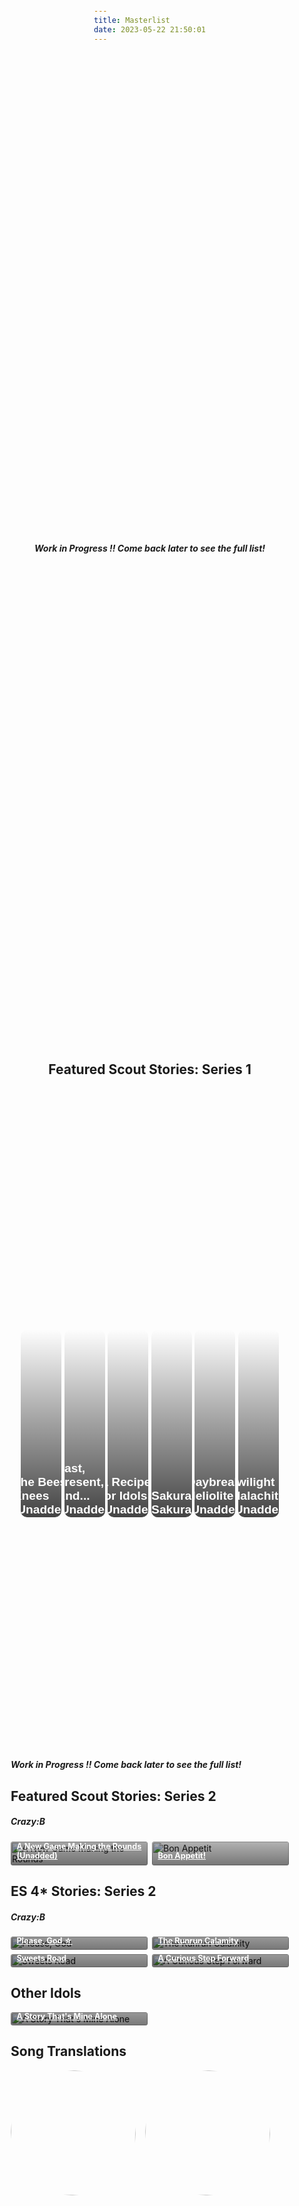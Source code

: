 ```yaml
---
title: Masterlist
date: 2023-05-22 21:50:01
---
```


<style>
.stories {
    display: grid;
    grid-template-columns: repeat(auto-fill,minmax(150px,1fr));
    gap: .5em
}

.stories * {
    box-sizing: border-box
}

.story {
    position: relative;
    border-radius: .25em;
    overflow: hidden !important
}

.stories a:hover {
    color: #fff !important
}

.story:hover img {
    transform: scale(1.05)
}

.story:hover .storyName {
    transform: translate(0,0)
}

.story:hover .storyName .read {
    transform: translate(0,0)
}

.storyName {
    transform: translate(0,0)
}

.image img {
    width: 100%;
    height: 100%;
    object-fit: cover;
    transition: .2s ease;
    margin: 0!important
}

.storyName {
    font-size: .9em;
    font-weight: 700;
    display: flex;
    flex-direction: column;
    justify-content: flex-end;
    background: linear-gradient(to bottom,transparent 0,#000000a3 90%) !important;
    color: #fff !important;
    position: absolute;
    padding: 5em .75em .75em !important;
    width: 100%;
    bottom: 0;
    left: 0;
    transition: .2s ease !important;
    transform: translate(0,2.3em)
}

.storyName .read {
    margin-top: .25em;
    font-size: .85em;
    background: #000;
    color: #fff;
    padding: .5em 1.25em;
    height: 2.25em;
    border-radius: .25em;
    width: 100%;
    text-align: center;
    transition: .2s ease;
    transform: translate(0,1em)
}

.storyName .read:before {
    content: "Read"
}

.storyName .read.soon {
    opacity: .5;
    pointer-events: none
}

.storyName .read:not(.soon):hover {
    color: #F486AA
}

@keyframes rotate {
  0% {transform: rotate(0)}
  25% {transform: rotate(90deg)}
  50% {transform: rotate(180deg)}
  75% {transform: rotate(270deg)}
  100% {transform: rotate(360deg)}
}

#songs {
  display: grid;
  grid-template-columns: 1fr 1fr 1fr 1fr;
  grid-column-gap: 15px;
}

#songs .song-item {
  width: 200px;
}

#songs .song-figure {
  position: relative;
  width: 200px;
  height: 200px;
  border-radius: 50%;
  overflow: hidden;
  margin-block-start: 0em;
  margin-inline-start: 0px;
}

#songs .song-figure .song-image {
  width: 200px;
  height: 200px;
  border-radius: 50%;
  transition: transform 1.33s, filter: 0.2s;
}

#songs .song-figure .song-image.rotate {
  animation: rotate 12s linear 0s infinite forwards;
}

#songs .song-figure .song-caption:link, #songs .song-figure .song-caption:visited {
  color: var(--V98);
}

#songs .song-figure:hover > .song-image {
  filter: blur(4px);
}

#songs .song-figure .song-caption {
  position: absolute;
  visibility: hidden;
  display: grid;
  align-items: center;
  justify-content: center;
  top: 50%;
  left: 50%;
  transform: translate(-49%, -49%);
  z-index: 5;
  width: 180px;
  height: 180px;
  border-radius: 50%;
  background-color: rgba(0, 0, 0, 0.5);
  text-align: center;
}

#songs .song-figure:hover > .song-caption {
  visibility: visible;
}

@media only screen and (max-width: 600px) {
    .stories {
        grid-template-columns:repeat(auto-fill,minmax(100px,1fr))
    }

    #songs {
      grid-template-columns: 1fr;
      justify-content: center;
    }

    #songs .song-item {
      width: 100%;
      margin-bottom: 5%;
    }

    #songs .song-figure {
      margin: auto;
      width: 60vw;
      height: 60vw;
    }

    #songs .song-figure .song-image {
      width: 100%;
      height: 100%;
    }

    #songs .song-figure .song-caption {
      visibility: visible;
      width: 80vw;
      height: 80vw;
    }
}
@import url('https://fonts.googleapis.com/css?family=Cardo:400i|Rubik:400,700&display=swap');

  :root {
    --d: 700ms;
    --e: cubic-bezier(0.19, 1, 0.22, 1);
    --font-sans: 'Rubik', sans-serif;
    --font-serif: 'Cardo', serif;
  }

  * {
    box-sizing: border-box;
  }

  html,
  body {
    height: 100%;
  }

  body {
    display: grid;
    place-items: center;
  }

  .page-content {
    padding: 1rem;
    font-family: var(--font-sans);
  }
  .grid-container {
    display: grid;
    grid-template-columns: repeat(6, 1fr);
    gap: 1%;
  }
  .item {
    position: relative;
    color: white;
    background-size: cover;
    background-repeat: no-repeat;
    background-position: center center;
    overflow: hidden;
    border-radius: 10px;
    font-size: 0.8rem;
    height: 300px;
    cursor: pointer;
  }
  .item::before {
    position: absolute;
    content: "";
    display: block;
    width: 100%;
    height: 100%;
    background: linear-gradient(transparent, #000000bb);
  }
  .item-container {
    height: 100%;
    z-index: 1;
    display: flex;
    flex-flow: column nowrap;
    align-items: center;
    justify-content: flex-end;
    padding: 1px 5px 5px 10px;
    box-sizing: border-box;
    transform: translateY(50px);
    transition: transform 0.3s;
  }
  .link {
    width: 100%;
    margin-bottom: 10px;
  }
  .read {
    display: block;
    width: 100%;
    text-decoration: none;
    text-align: center;
    background: black;
    color: white;
    height: 20px;
    border-radius: 3px;
    font-weight: 600;
  }
  .item:hover .item-container {
    transform: translateY(0px);
  }

  @media (max-width: 768px) {
    .grid-container {
      display: block;
    }
    .item {
      display: flex;
      align-items: center;
      justify-content: flex-end;
      margin-bottom: 2%;
      background-position-y: 20%;
      height: 100px;
      
    }
    .item::before {
      background-image: linear-gradient(to right, transparent, #000000bb);
    }
    .item-container {
      width: 50%;
      transform: translateY(12px);
    }
    .title {
      text-align: right;
    }
  }
</style>



<strong><p><i>Work in Progress !! Come back later to see the full list!</i></p></strong>
<h2>Featured Scout Stories: Series 1</h2>
<main class="page-content">
  <!-- other things can go in this div -->
  <div class="grid-container">
    <!-- copy and paste this if you need more grids for other translation categories-->
    <div class="item" id="rinne" style="background-image: url('https://cdn.discordapp.com/attachments/1110345002015535124/1112496401079877652/IMG_5030.png');">
      <div class="item-container">
        <div class="title">
          <h2>The Bees Knees (Unadded)</h2>
        </div>
        <div class="link">
          <a href="#" class="read">Read story</a>
        </div>
      </div>
    </div>
    <div class="item" id="himeru" style="background-image: url('https://cdn.discordapp.com/attachments/1110345002015535124/1112496004462284910/IMG_5023.png');">
      <div class="item-container">
        <div class="title">
          <h2>Past, Present, And... (Unadded)</h2>
        </div>
        <div class="link">
          <a href="#" class="read">Read story</a>
        </div>
      </div>
    </div>
    <div class="item" id="niki" style="background-image: url('https://media.discordapp.net/attachments/1110345002015535124/1112496782526652456/IMG_5029.png?width=1664&height=844');">
      <div class="item-container">
        <div class="title">
          <h2>A Recipe for Idols (Unadded)</h2>
        </div>
        <div class="link">
          <a href="#" class="read">Read story</a>
        </div>
      </div>
    </div>
    <div class="item" id="kohaku" style="background-image: url('https://cdn.discordapp.com/attachments/1110345002015535124/1112497250531295333/IMG_5024.png');">
      <div class="item-container">
        <div class="title">
          <h2>Sakura, Sakura</h2>
        </div>
        <div class="link">
          <a href="/2023/05/24/sakura-sakura/" class="read">Read story</a>
        </div>
      </div>
    </div>
    <div class="item" id="hinata" style="background-image: url('https://media.discordapp.net/attachments/1110345002015535124/1112498271919812759/hina_fs.webp?width=1664&height=906');">
      <div class="item-container">
        <div class="title">
          <h2>Daybreak Heliolite (Unadded)</h2>
        </div>
        <div class="link">
          <a href="#" class="read">Read story</a>
        </div>
      </div>
    </div>
    <div class="item" id="yuuta" style="background-image: url('https://media.discordapp.net/attachments/1110345002015535124/1112497800547147958/IMG_5026.png?width=1664&height=794');">
      <div class="item-container">
        <div class="title">
          <h2>Twilight Malachite (Unadded)</h2>
        </div>
        <div class="link">
          <a href="#" class="read">Read story</a>
        </div>
      </div>
    </div>
  </div>
  <!-- more translation categories can go here -->
</main>












<div>
  <i><strong>Work in Progress !! Come back later to see the full list!</i></strong>
  <h2>Featured Scout Stories: Series 2</h2>
  <h5>Crazy:B</h5>
  <div class="stories">
  <div class="story">
      <div class="image">
        <img src="https://cdn.discordapp.com/attachments/1110345002015535124/1111076764681244713/ezgif.com-gif-maker_1.gif" alt="A New Game Making the Rounds">
      </div>
      <a href="[STORY-LINK]" class="storyName" target="_blank">
      <!-- maybe turn fs2 img into gif if it works -->
        <span>A New Game Making the Rounds (Unadded)</span>
        <span class="read"></span>
      </a>
    </div>
    <div class="story">
      <div class="image">
        <img src="https://cdn.discordapp.com/attachments/1110345002015535124/1111455138008289340/ezgif.com-gif-maker_3.gif" alt="Bon Appetit">
      </div>
      <a href="https://azurecrystalz.github.io/2023/05/22/bon-appetit/" class="storyName" target="_blank">
        <span>Bon Appetit!</span>
        <span class="read"></span>
      </a>
    </div>
    </div>
  <h2>ES 4* Stories: Series 2</h2>
  <h5>Crazy:B</h5>
  <div class="stories">
    <div class="story">
      <div class="image">
        <img src="https://media.discordapp.net/attachments/1110345002015535124/1110712529128271902/IMG_4865.png?width=828&height=1036" alt="Please, God">
      </div>
      <a href="/2023/05/16/please-god" class="storyName" target="_blank">
        <span>Please, God ☆</span>
        <span class="read"></span>
      </a>
    </div>
    <div class="story">
      <div class="image">
        <img src="https://media.discordapp.net/attachments/1110345002015535124/1110712529501556746/IMG_4866.png?width=828&height=1036" alt="The Runrun Calamity">
      </div>
      <a href="/2023/05/15/runrun-calamity" class="storyName" target="_blank">
        <span>The Runrun Calamity</span>
        <span class="read"></span>
      </a>
    </div>
    <div class="story">
      <div class="image">
        <img src="https://media.discordapp.net/attachments/1110345002015535124/1110712529879040051/IMG_4867.png?width=828&height=1036" alt="Sweets Road">
      </div>
      <a href="/2023/05/15/sweetsroad/" class="storyName" target="_blank">
        <span>Sweets Road</span> 
        <span class="read">
        </span>
      </a>
      </div>
    <div class="story">
      <div class="image">
        <img src="https://media.discordapp.net/attachments/1110345002015535124/1110712530193617036/IMG_4868.png" alt="A Curious Step Forward">
      </div>
      <a href="/2023/05/21/a-curious-step-forward" class="storyName" target="_blank">
        <span>A Curious Step Forward</span> 
        <span class="read">
        </span>
      </a>
      </div>
    </div>
    <h2>Other Idols</h2>
    <div class="stories">
    <div class="story">
      <div class="image">
        <img src="https://media.discordapp.net/attachments/1110345002015535124/1111437660175736842/IMG_4924.png?width=828&height=1036" alt="A Story That's Mine Alone">
      </div>
      <a href="/2023/05/25/a-story-thats-mine-alone/" class="storyName" target="_blank">
        <span>A Story That's Mine Alone</span> 
        <span class="read">
        </span>
      </a>
      </div>
<!-- add sections above this point -->
<!--- 
story template looks like this:
      <div class="story">
      <div class="image">
        <img src="[UNBL-URL]" alt="[STORY NAME]">
      </div>
      <a href="[STORY URL]" class="storyName" target="_blank">
        <span>Example</span> 
        <span class="read">
        </span>
      </a>
      </div>
    </div>
    --->
  </div>
  
  <h2>Song Translations</h2>
  <div id="songs">
    <div class="song-item">
      <figure class="song-figure">
        <a href="/2023/05/22/turbulent-storm/" class="song-caption">
          <figcaption>
            <h4>Turbulent Storm</h4>
            <p>(Game ver)</p>
          </figcaption>
        </a>
        <img src="https://cdn.discordapp.com/attachments/1110345002015535124/1111473327161217085/image.png" class="song-image rotate" />
      </figure>
    </div>
    <div class="song-item">
      <figure class="song-figure">
        <a href="/#" class="song-caption">
          <figcaption>
            <h4>LEMON SQUASH CHEERS!</h4>
            <p>(Full Ver.)</p>
          </figcaption>
        </a>
        <img src="https://cdn.discordapp.com/attachments/1110345002015535124/1111473390025453678/image.png" class="song-image rotate" />
      </figure>
    </div>
  </div>
</div>
